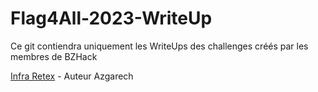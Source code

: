# Flag4All-2023-WriteUp

Ce git contiendra uniquement les WriteUps des challenges créés par les membres de BZHack

[Infra Retex](Infra/Infra.md) - Auteur Azgarech
